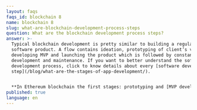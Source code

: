 ```yaml
---
layout: faqs
faqs_id: blockchain 8
name: blockchain 8
slug: what-are-blockchain-development-process-steps
question: What are the blockchain development process steps?
answer: >-
  Typical blockchain development is pretty similar to building a regular
  software product. A flow contains ideation, prototyping of client’s vision,
  developing MVP and launching the product which is followed by constant
  development and maintenance. If you want to better understand the software
  development process, click to know details about every [software development
  step](/blog/what-are-the-stages-of-app-development/).


  **In Ethereum blockchain the first stages: prototyping and [MVP development](/our-areas/mvp-development) are crucial.** Why? Because that’s the moment when you establish a smart contract. In Ethereum you have to really think through the conditions of your smart contract because if you decide to change it in the future you won’t be able to carry on with the present smart contract. You would have to migrate it.
published: true
language: en
---
```

